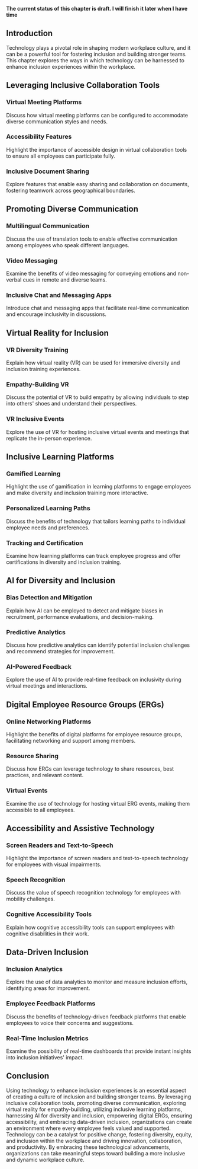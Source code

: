 **The current status of this chapter is draft. I will finish it later when I have time**

Introduction
------------

Technology plays a pivotal role in shaping modern workplace culture, and it can be a powerful tool for fostering inclusion and building stronger teams. This chapter explores the ways in which technology can be harnessed to enhance inclusion experiences within the workplace.

Leveraging Inclusive Collaboration Tools
----------------------------------------

### Virtual Meeting Platforms

Discuss how virtual meeting platforms can be configured to accommodate diverse communication styles and needs.

### Accessibility Features

Highlight the importance of accessible design in virtual collaboration tools to ensure all employees can participate fully.

### Inclusive Document Sharing

Explore features that enable easy sharing and collaboration on documents, fostering teamwork across geographical boundaries.

Promoting Diverse Communication
-------------------------------

### Multilingual Communication

Discuss the use of translation tools to enable effective communication among employees who speak different languages.

### Video Messaging

Examine the benefits of video messaging for conveying emotions and non-verbal cues in remote and diverse teams.

### Inclusive Chat and Messaging Apps

Introduce chat and messaging apps that facilitate real-time communication and encourage inclusivity in discussions.

Virtual Reality for Inclusion
-----------------------------

### VR Diversity Training

Explain how virtual reality (VR) can be used for immersive diversity and inclusion training experiences.

### Empathy-Building VR

Discuss the potential of VR to build empathy by allowing individuals to step into others' shoes and understand their perspectives.

### VR Inclusive Events

Explore the use of VR for hosting inclusive virtual events and meetings that replicate the in-person experience.

Inclusive Learning Platforms
----------------------------

### Gamified Learning

Highlight the use of gamification in learning platforms to engage employees and make diversity and inclusion training more interactive.

### Personalized Learning Paths

Discuss the benefits of technology that tailors learning paths to individual employee needs and preferences.

### Tracking and Certification

Examine how learning platforms can track employee progress and offer certifications in diversity and inclusion training.

AI for Diversity and Inclusion
------------------------------

### Bias Detection and Mitigation

Explain how AI can be employed to detect and mitigate biases in recruitment, performance evaluations, and decision-making.

### Predictive Analytics

Discuss how predictive analytics can identify potential inclusion challenges and recommend strategies for improvement.

### AI-Powered Feedback

Explore the use of AI to provide real-time feedback on inclusivity during virtual meetings and interactions.

Digital Employee Resource Groups (ERGs)
---------------------------------------

### Online Networking Platforms

Highlight the benefits of digital platforms for employee resource groups, facilitating networking and support among members.

### Resource Sharing

Discuss how ERGs can leverage technology to share resources, best practices, and relevant content.

### Virtual Events

Examine the use of technology for hosting virtual ERG events, making them accessible to all employees.

Accessibility and Assistive Technology
--------------------------------------

### Screen Readers and Text-to-Speech

Highlight the importance of screen readers and text-to-speech technology for employees with visual impairments.

### Speech Recognition

Discuss the value of speech recognition technology for employees with mobility challenges.

### Cognitive Accessibility Tools

Explain how cognitive accessibility tools can support employees with cognitive disabilities in their work.

Data-Driven Inclusion
---------------------

### Inclusion Analytics

Explore the use of data analytics to monitor and measure inclusion efforts, identifying areas for improvement.

### Employee Feedback Platforms

Discuss the benefits of technology-driven feedback platforms that enable employees to voice their concerns and suggestions.

### Real-Time Inclusion Metrics

Examine the possibility of real-time dashboards that provide instant insights into inclusion initiatives' impact.

Conclusion
----------

Using technology to enhance inclusion experiences is an essential aspect of creating a culture of inclusion and building stronger teams. By leveraging inclusive collaboration tools, promoting diverse communication, exploring virtual reality for empathy-building, utilizing inclusive learning platforms, harnessing AI for diversity and inclusion, empowering digital ERGs, ensuring accessibility, and embracing data-driven inclusion, organizations can create an environment where every employee feels valued and supported. Technology can be a catalyst for positive change, fostering diversity, equity, and inclusion within the workplace and driving innovation, collaboration, and productivity. By embracing these technological advancements, organizations can take meaningful steps toward building a more inclusive and dynamic workplace culture.
